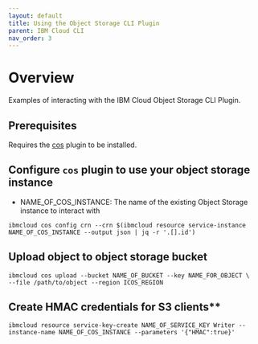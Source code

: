 ```yaml
---
layout: default
title: Using the Object Storage CLI Plugin
parent: IBM Cloud CLI
nav_order: 3
---
```


# Overview
Examples of interacting with the IBM Cloud Object Storage CLI Plugin. 

## Prerequisites
Requires the [cos](https://cloud.ibm.com/docs/cli?topic=cloud-object-storage-cli-plugin-ic-cos-cli#ic-installation) plugin to be installed. 

## Configure `cos` plugin to use your object storage instance
 - NAME_OF_COS_INSTANCE: The name of the existing Object Storage instance to interact with

```shell
ibmcloud cos config crn --crn $(ibmcloud resource service-instance NAME_OF_COS_INSTANCE --output json | jq -r '.[].id')
```

## Upload object to object storage bucket
```shell
ibmcloud cos upload --bucket NAME_OF_BUCKET --key NAME_FOR_OBJECT \
--file /path/to/object --region ICOS_REGION
```

## Create HMAC credentials for S3 clients**
```shell
ibmcloud resource service-key-create NAME_OF_SERVICE_KEY Writer --instance-name NAME_OF_COS_INSTANCE --parameters '{"HMAC":true}'
```